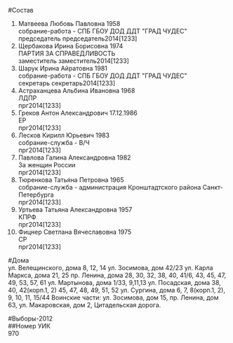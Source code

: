 #Состав  
1. Матвеева Любовь Павловна 1958  
    собрание-работа - СПБ ГБОУ ДОД ДДТ "ГРАД ЧУДЕС"  
    председатель председатель2014[1233]  
2. Щербакова Ирина Борисовна 1974  
    ПАРТИЯ ЗА СПРАВЕДЛИВОСТЬ  
    заместитель заместитель2014[1233]  
3. Шарук Ирина Айратовна 1981  
    собрание-работа - СПБ ГБОУ ДОД ДДТ "ГРАД ЧУДЕС"  
    секретарь секретарь2014[1233]  
4. Астраханцева Альбина Ивановна 1968  
    ЛДПР  
    прг2014[1233]  
5. Греков Антон Александрович 17.12.1986  
    ЕР  
    прг2014[1233]  
6. Лесков Кирилл Юрьевич 1983  
    собрание-служба - В/Ч  
    прг2014[1233]  
7. Павлова Галина Александровна 1982  
    За женщин России  
    прг2014[1233]  
8. Тюренкова Татьяна Петровна 1965  
    собрание-служба - администрация Кронштадтского района Санкт-Петербурга  
    прг2014[1233]  
9. Уртьева Татьяна Александровна 1957  
    КПРФ  
    прг2014[1233]  
10. Фицнер Светлана Вячеславовна 1975  
    СР  
    прг2014[1233]  
  
#Дома  
ул. Велещинского, дома 8, 12, 14 ул. Зосимова, дом 42/23 ул. Карла Маркса, дома 21, 25 пр. Ленина, дома 28, 30, 32, 38, 40, 41/6, 43, 45, 47, 49, 53, 57, 61 ул. Мартынова, дома 1/33, 9,11,13 ул. Посадская, дома 38, 40, 42(корп.1, 2) 45, 47, 48, 49, 51, 52 ул. Сургина, дома 6, 7, 8(корп.1, 2), 9, 10, 11, 15/44 Воинские части: ул. Зосимова, дом 15, пр. Ленина, дом 63, ул. Макаровская, дом 2, Цитадельская дорога.  
  
#Выборы-2012  
##Номер УИК  
970  
